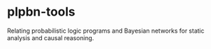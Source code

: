 # plpbn-tools
Relating probabilistic logic programs and Bayesian networks for static analysis and causal reasoning.
